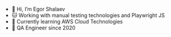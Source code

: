 - 👋 Hi, I’m Egor Shalaev
- 🐱 Working with manual testing technologies and Playwright JS
- 🌱 Currently learning AWS Cloud Technologies
- 💞️ QA Engineer since 2020

<!---
Egor-Sha/Egor-Sha is a ✨ special ✨ repository because its `README.md` (this file) appears on your GitHub profile.
You can click the Preview link to take a look at your changes.
--->
